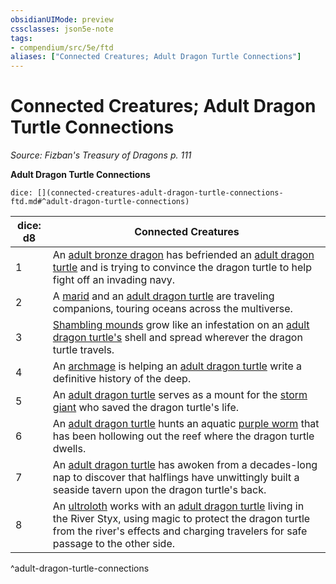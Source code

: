 ```yaml
---
obsidianUIMode: preview
cssclasses: json5e-note
tags:
- compendium/src/5e/ftd
aliases: ["Connected Creatures; Adult Dragon Turtle Connections"]
---
```

# Connected Creatures; Adult Dragon Turtle Connections
*Source: Fizban's Treasury of Dragons p. 111* 

**Adult Dragon Turtle Connections**

`dice: [](connected-creatures-adult-dragon-turtle-connections-ftd.md#^adult-dragon-turtle-connections)`

| dice: d8 | Connected Creatures |
|----------|---------------------|
| 1 | An [adult bronze dragon](/3-Mechanics/CLI/bestiary/dragon/adult-bronze-dragon.md) has befriended an [adult dragon turtle](/3-Mechanics/CLI/bestiary/dragon/dragon-turtle.md) and is trying to convince the dragon turtle to help fight off an invading navy. |
| 2 | A [marid](/3-Mechanics/CLI/bestiary/elemental/marid.md) and an [adult dragon turtle](/3-Mechanics/CLI/bestiary/dragon/dragon-turtle.md) are traveling companions, touring oceans across the multiverse. |
| 3 | [Shambling mounds](/3-Mechanics/CLI/bestiary/plant/shambling-mound.md) grow like an infestation on an [adult dragon turtle's](/3-Mechanics/CLI/bestiary/dragon/dragon-turtle.md) shell and spread wherever the dragon turtle travels. |
| 4 | An [archmage](/3-Mechanics/CLI/bestiary/humanoid/archmage.md) is helping an [adult dragon turtle](/3-Mechanics/CLI/bestiary/dragon/dragon-turtle.md) write a definitive history of the deep. |
| 5 | An [adult dragon turtle](/3-Mechanics/CLI/bestiary/dragon/dragon-turtle.md) serves as a mount for the [storm giant](/3-Mechanics/CLI/bestiary/giant/storm-giant.md) who saved the dragon turtle's life. |
| 6 | An [adult dragon turtle](/3-Mechanics/CLI/bestiary/dragon/dragon-turtle.md) hunts an aquatic [purple worm](/3-Mechanics/CLI/bestiary/monstrosity/purple-worm.md) that has been hollowing out the reef where the dragon turtle dwells. |
| 7 | An [adult dragon turtle](/3-Mechanics/CLI/bestiary/dragon/dragon-turtle.md) has awoken from a decades-long nap to discover that halflings have unwittingly built a seaside tavern upon the dragon turtle's back. |
| 8 | An [ultroloth](/3-Mechanics/CLI/bestiary/fiend/ultroloth.md) works with an [adult dragon turtle](/3-Mechanics/CLI/bestiary/dragon/dragon-turtle.md) living in the River Styx, using magic to protect the dragon turtle from the river's effects and charging travelers for safe passage to the other side. |
^adult-dragon-turtle-connections